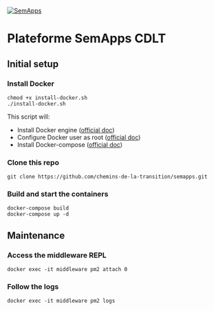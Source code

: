 [![SemApps](https://badgen.net/badge/Powered%20by/SemApps/28CDFB)](https://semapps.org)

# Plateforme SemApps CDLT

## Initial setup

### Install Docker

```
chmod +x install-docker.sh
./install-docker.sh
```

This script will:

- Install Docker engine ([official doc](https://docs.docker.com/engine/install/))
- Configure Docker user as root ([official doc](https://docs.docker.com/engine/install/linux-postinstall/#manage-docker-as-a-non-root-user))
- Install Docker-compose ([official doc](https://docs.docker.com/compose/install/))

### Clone this repo

```
git clone https://github.com/chemins-de-la-transition/semapps.git
```

### Build and start the containers

```
docker-compose build
docker-compose up -d
```

## Maintenance

### Access the middleware REPL

```
docker exec -it middleware pm2 attach 0
```

### Follow the logs

```
docker exec -it middleware pm2 logs
```
